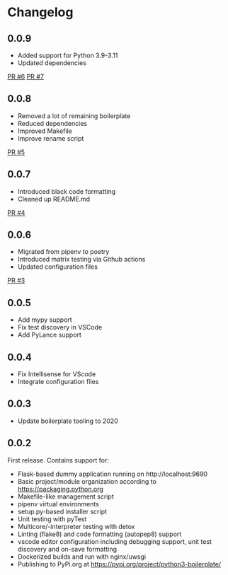 # Changelog

## 0.0.9

* Added support for Python 3.9-3.11
* Updated dependencies

[PR #6](https://github.com/BastiTee/python-boilerplate/pull/6)
[PR #7](https://github.com/BastiTee/python-boilerplate/pull/7)

## 0.0.8

* Removed a lot of remaining boilerplate
* Reduced dependencies
* Improved Makefile
* Improve rename script

[PR #5](https://github.com/BastiTee/python-boilerplate/pull/5)

## 0.0.7

* Introduced black code formatting
* Cleaned up README.md

[PR #4](https://github.com/BastiTee/python-boilerplate/pull/4)

## 0.0.6

* Migrated from pipenv to poetry
* Introduced matrix testing via Github actions
* Updated configuration files

[PR #3](https://github.com/BastiTee/python-boilerplate/pull/3)

## 0.0.5

* Add mypy support
* Fix test discovery in VSCode
* Add PyLance support

## 0.0.4

* Fix Intellisense for VScode
* Integrate configuration files

## 0.0.3

* Update boilerplate tooling to 2020

## 0.0.2

First release. Contains support for:

* Flask-based dummy application running on http://localhost:9690
* Basic project/module organization according to https://packaging.python.org
* Makefile-like management script
* pipenv virtual environments
* setup.py-based installer script
* Unit testing with pyTest
* Multicore/-interpreter testing with detox
* Linting (flake8) and code formatting (autopep8) support
* vscode editor configuration including debugging support, unit test discovery and on-save formatting
* Dockerized builds and run with nginx/uwsgi
* Publishing to PyPi.org at https://pypi.org/project/python3-boilerplate/

